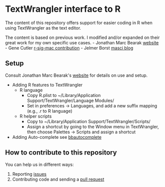 # TextWrangler interface to R

The content of this repository offers support for easier coding in R when using TextWrangler as the text editor.

The content is based on previous work. I modified and/or expanded on their great work for my own specific use cases.
	- Jonathan Marc Bearak [website](http://bearak.org/code/text/index.html)
	- Gene Cutler [r-sig-mac contribution](https://stat.ethz.ch/pipermail/r-sig-mac/2005-December/002520.html)
	- Jelmer Borst [masci blog](http://macsci.jelmerborst.nl/files/textwrangler_and_r.php#unique-entry-id-2)
	
	
## Setup
Consult Jonathan Marc Bearak's [website](http://bearak.org/code/text/index.html) for details on use and setup.

- Adding R features to TextWrangler
	- R language
		- Copy R.plist to ~/Library/Application Support/TextWrangler/Language Modules/
		- Set in preferences -> Languages, and add a new suffix mapping (e.g., .r to R language)
	- R helper scripts
		- Copy to ~/Library/Application Support/TextWrangler/Scripts/
		- Assign a shortcut by going to the Window menu in TextWrangler, then choose Palettes -> Scripts and assign a shortcut
- Adding Auto-complete see [bbautocomplete](http://c-command.com/bbautocomplete/)


## How to contribute to this repository
You can help us in different ways:

1. Reporting [issues](https://github.com/dschlaep/TextWrangler_R_Interface/issues)
2. Contributing code and sending a [pull request](https://github.com/dschlaep/TextWrangler_R_Interface/pulls)
